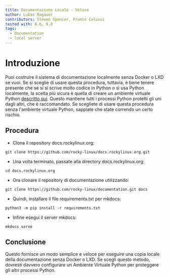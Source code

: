 ```yaml
---
title: Documentazione Locale - Veloce
author: Lukas Magauer
contributors: Steven Spencer, Franco Colussi
tested with: 8.6, 9.0
tags:
  - documentation
  - local server
---
```


# Introduzione

Puoi costruire il sistema di documentazione localmente senza Docker o LXD se vuoi. Se si sceglie di usare questa procedura, tuttavia, è bene tenere presente che se si si scrive molto codice in Python o si usa Python localmente, la scelta più sicura è quella di creare un ambiente virtuale Python [descritto qui](https://docs.python.org/3/library/venv.html). Questo mantiene tutti i processi Python protetti gli uni dagli altri, che è raccomandato. Se scegliete di usare questa procedura senza l'ambiente virtuale Python, sappiate che state correndo un certo rischio.

## Procedura

* Clona il repository docs.rockylinux.org:

```
git clone https://github.com/rocky-linux/docs.rockylinux.org.git
```

* Una volta terminato, passate alla directory docs.rockylinux.org:

```
cd docs.rockylinux.org
```

* Ora clonare il repository di documentazione utilizzando:

```
git clone https://github.com/rocky-linux/documentation.git docs
```

* Quindi, installare il file requirements.txt per mkdocs:

```
python3 -m pip install -r requirements.txt
```

* Infine esegui il server mkdocs:

```
mkdocs serve
```

## Conclusione

Questo fornisce un modo semplice e veloce per eseguire una copia locale della documentazione senza Docker o LXD. Se scegli questo metodo, dovresti davvero configurare un Ambiente Virtuale Python per proteggere gli altri processi Python.
